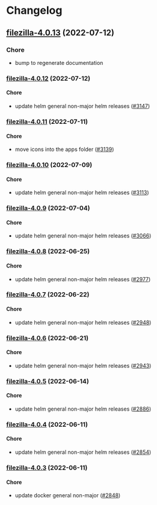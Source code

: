 # Changelog


## [filezilla-4.0.13](https://github.com/truecharts/apps/compare/filezilla-4.0.12...filezilla-4.0.13) (2022-07-12)

### Chore

- bump to regenerate documentation



<a name="filezilla-4.0.12"></a>
### [filezilla-4.0.12](https://github.com/truecharts/apps/compare/filezilla-4.0.11...filezilla-4.0.12) (2022-07-12)

#### Chore

* update helm general non-major helm releases ([#3147](https://github.com/truecharts/apps/issues/3147))



<a name="filezilla-4.0.11"></a>
### [filezilla-4.0.11](https://github.com/truecharts/apps/compare/filezilla-4.0.10...filezilla-4.0.11) (2022-07-11)

#### Chore

* move icons into the apps folder ([#3139](https://github.com/truecharts/apps/issues/3139))



<a name="filezilla-4.0.10"></a>
### [filezilla-4.0.10](https://github.com/truecharts/apps/compare/filezilla-4.0.9...filezilla-4.0.10) (2022-07-09)

#### Chore

* update helm general non-major helm releases ([#3113](https://github.com/truecharts/apps/issues/3113))



<a name="filezilla-4.0.9"></a>
### [filezilla-4.0.9](https://github.com/truecharts/apps/compare/filezilla-4.0.8...filezilla-4.0.9) (2022-07-04)

#### Chore

* update helm general non-major helm releases ([#3066](https://github.com/truecharts/apps/issues/3066))



<a name="filezilla-4.0.8"></a>
### [filezilla-4.0.8](https://github.com/truecharts/apps/compare/filezilla-4.0.7...filezilla-4.0.8) (2022-06-25)

#### Chore

* update helm general non-major helm releases ([#2977](https://github.com/truecharts/apps/issues/2977))



<a name="filezilla-4.0.7"></a>
### [filezilla-4.0.7](https://github.com/truecharts/apps/compare/filezilla-4.0.6...filezilla-4.0.7) (2022-06-22)

#### Chore

* update helm general non-major helm releases ([#2948](https://github.com/truecharts/apps/issues/2948))



<a name="filezilla-4.0.6"></a>
### [filezilla-4.0.6](https://github.com/truecharts/apps/compare/filezilla-4.0.5...filezilla-4.0.6) (2022-06-21)

#### Chore

* update helm general non-major helm releases ([#2943](https://github.com/truecharts/apps/issues/2943))



<a name="filezilla-4.0.5"></a>
### [filezilla-4.0.5](https://github.com/truecharts/apps/compare/filezilla-4.0.4...filezilla-4.0.5) (2022-06-14)

#### Chore

* update helm general non-major helm releases ([#2886](https://github.com/truecharts/apps/issues/2886))



<a name="filezilla-4.0.4"></a>
### [filezilla-4.0.4](https://github.com/truecharts/apps/compare/filezilla-4.0.3...filezilla-4.0.4) (2022-06-11)

#### Chore

* update helm general non-major helm releases ([#2854](https://github.com/truecharts/apps/issues/2854))



<a name="filezilla-4.0.3"></a>
### [filezilla-4.0.3](https://github.com/truecharts/apps/compare/filezilla-4.0.2...filezilla-4.0.3) (2022-06-11)

#### Chore

* update docker general non-major ([#2848](https://github.com/truecharts/apps/issues/2848))

